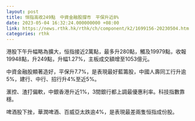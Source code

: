 ```yaml
---
layout: post
title: 恒指高收249點　中資金融股撐市　平保升近8%
date: 2023-05-04 16:32:24.000000000 +08:00
link: https://news.rthk.hk/rthk/ch/component/k2/1699156-20230504.htm
categories: rthk
---
```


港股下午升幅略為擴大，恒指接近2萬點，最多升280點，觸及19979點，收報19948點，升249點，升幅1.27%，主板成交額增至1053億元。

中資金融股顯著造好，平保升7.7%，是表現最好藍籌股，中國人壽同工行升逾5%，建行、中行、招行升4%至近5%。

滙控、渣打偏軟，中銀香港升近1%，3間銀行都上調最優惠利率。科技指數靠穩。

啤酒股下挫，華潤啤酒、百威亞太跌逾4%，是表現最差兩隻恒指成份股。
